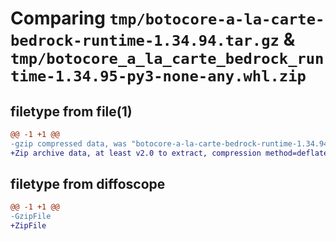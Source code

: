 # Comparing `tmp/botocore-a-la-carte-bedrock-runtime-1.34.94.tar.gz` & `tmp/botocore_a_la_carte_bedrock_runtime-1.34.95-py3-none-any.whl.zip`

## filetype from file(1)

```diff
@@ -1 +1 @@
-gzip compressed data, was "botocore-a-la-carte-bedrock-runtime-1.34.94.tar", last modified: Tue Apr 30 01:01:22 2024, max compression
+Zip archive data, at least v2.0 to extract, compression method=deflate
```

## filetype from diffoscope

```diff
@@ -1 +1 @@
-GzipFile
+ZipFile
```

